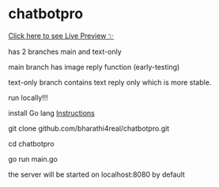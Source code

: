 # chatbotpro

[Click here to see Live Preview ✨](https://caramel-chat.vercel.app/)

has 2 branches main and text-only

main branch has image reply function (early-testing)

text-only branch contains text reply only which is more stable.


run locally!!!
    
install Go lang 
[Instructions](https://go.dev/doc/install)

git clone github.com/bharathi4real/chatbotpro.git

cd chatbotpro

go run main.go

the server will be started  on localhost:8080 by  default


